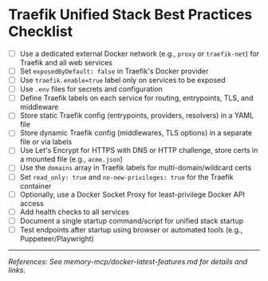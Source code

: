 # Traefik Unified Stack Best Practices Checklist

- [ ] Use a dedicated external Docker network (e.g., `proxy` or `traefik-net`) for Traefik and all web services
- [ ] Set `exposedByDefault: false` in Traefik's Docker provider
- [ ] Use `traefik.enable=true` label only on services to be exposed
- [ ] Use `.env` files for secrets and configuration
- [ ] Define Traefik labels on each service for routing, entrypoints, TLS, and middleware
- [ ] Store static Traefik config (entrypoints, providers, resolvers) in a YAML file
- [ ] Store dynamic Traefik config (middlewares, TLS options) in a separate file or via labels
- [ ] Use Let's Encrypt for HTTPS with DNS or HTTP challenge, store certs in a mounted file (e.g., `acme.json`)
- [ ] Use the `domains` array in Traefik labels for multi-domain/wildcard certs
- [ ] Set `read_only: true` and `no-new-privileges: true` for the Traefik container
- [ ] Optionally, use a Docker Socket Proxy for least-privilege Docker API access
- [ ] Add health checks to all services
- [ ] Document a single startup command/script for unified stack startup
- [ ] Test endpoints after startup using browser or automated tools (e.g., Puppeteer/Playwright)

---

_References: See memory-mcp/docker-latest-features.md for details and links._
